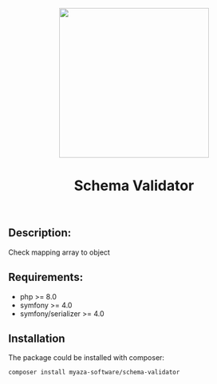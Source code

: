 
<p align="center">
    <a href="https://github.com/Myaza-Software" target="_blank">
        <img src="https://myaza-software.github.io/storage/schema/icon.svg" height="300px">
    </a>
    <h1 align="center">Schema Validator</h1>
    <br>
</p>

Description:
-------------------------
Check mapping array to object


Requirements:
-------------------------
- php >= 8.0
- symfony >= 4.0
- symfony/serializer >= 4.0

## Installation

The package could be installed with composer:

```
composer install myaza-software/schema-validator
```




